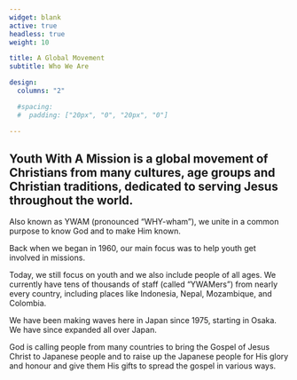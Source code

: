 ```yaml
---
widget: blank
active: true
headless: true
weight: 10

title: A Global Movement
subtitle: Who We Are

design:
  columns: "2"

  #spacing:
  #  padding: ["20px", "0", "20px", "0"]

---
```


## Youth With A Mission is a global movement of Christians from many cultures, age groups and Christian traditions, dedicated to serving Jesus throughout the world.

Also known as YWAM (pronounced “WHY-wham”), we unite in a common purpose to know God and to make Him known.

Back when we began in 1960, our main focus was to help youth get involved in missions.

Today, we still focus on youth and we also include people of all ages. We currently have tens of thousands of staff (called “YWAMers”) from nearly every country, including places like Indonesia, Nepal, Mozambique, and Colombia.

We have been making waves here in Japan since 1975, starting in Osaka. We have since expanded all over Japan.

God is calling people from many countries to bring the Gospel of Jesus Christ to Japanese people and to raise up the Japanese people for His glory and honour and give them His gifts to spread the gospel in various ways.
